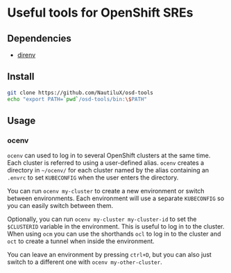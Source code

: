 # Useful tools for OpenShift SREs

## Dependencies

* [direnv](https://direnv.net/)

## Install

```bash
git clone https://github.com/NautiluX/osd-tools
echo "export PATH=`pwd`/osd-tools/bin:\$PATH"
```

## Usage

### ocenv

`ocenv` can used to log in to several OpenShift clusters at the same time. Each cluster is referred to using a user-defined alias.
`ocenv` creates a directory in `~/ocenv/` for each cluster named by the alias containing an `.envrc` to set `KUBECONFIG` when the user enters the directory.

You can run `ocenv my-cluster` to create a new environment or switch between environments. Each environment will use a separate `KUBECONFIG` so you can easily switch between them.

Optionally, you can run `ocenv my-cluster my-cluster-id` to set the `$CLUSTERID` variable in the environment. This is useful to log in to the cluster. When using `ocm` you can use the shorthands `ocl` to log in to the cluster and `oct` to create a tunnel when inside the environment.

You can leave an environment by pressing `ctrl+D`, but you can also just switch to a different one with `ocenv my-other-cluster`.
